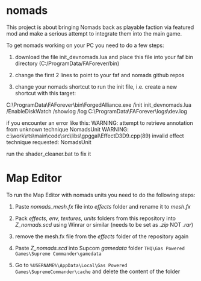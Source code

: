 # nomads
This project is about bringing Nomads back as playable faction via featured mod and make a serious attempt to 
integrate them into the main game.

To get nomads working on your PC you need to do a few steps:

1) download the file init_devnomads.lua and place this file into your faf bin directory (C:/ProgramData/FAForever/bin)

2) change the first 2 lines to point to your faf and nomads github repos

3) change your nomads shortcut to run the init file, i.e. create a new shortcut with this target:

C:\ProgramData\FAForever\bin\ForgedAlliance.exe /init init_devnomads.lua /EnableDiskWatch /showlog /log C:\ProgramData\FAForever\logs\dev.log



if you encounter an error like this: 
WARNING: attempt to retrieve annotation from unknown technique NomadsUnit
WARNING: c:\work\rts\main\code\src\libs\gpggal\EffectD3D9.cpp(89) invalid effect technique requested: NomadsUnit

run the shader_cleaner.bat to fix it



# Map Editor
To run the Map Editor with nomads units you need to do the following steps:

1) Paste *nomads_mesh.fx* file into *effects* folder and rename it to *mesh.fx*

2) Pack *effects, env, textures, units* folders from this repository into *Z_nomads.scd* using Winrar or similar (needs to be set as *.zip* NOT *.rar*)

3) remove the mesh.fx file from the *effects* folder of the repository again

4) Paste *Z_nomads.scd* into Supcom *gamedata* folder `THQ\Gas Powered Games\Supreme Commander\gamedata`

5) Go to `%USERNAME%\AppData\Local\Gas Powered Games\SupremeCommander\cache` and delete the content of the folder
